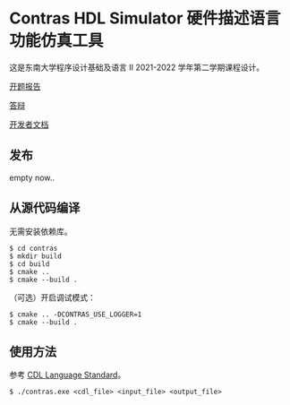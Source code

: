 # Contras HDL Simulator 硬件描述语言功能仿真工具

这是东南大学程序设计基础及语言 II 2021-2022 学年第二学期课程设计。

[开题报告](https://github.com/tth37/contras/blob/main/doc/%E3%80%8C%E7%AE%80%E6%98%93%E7%A1%AC%E4%BB%B6%E6%8F%8F%E8%BF%B0%E8%AF%AD%E8%A8%80%E5%8A%9F%E8%83%BD%E4%BB%BF%E7%9C%9F%E5%B7%A5%E5%85%B7%E3%80%8D%E5%BC%80%E9%A2%98%E6%8A%A5%E5%91%8A.pdf)

[答辩](https://github.com/tth37/contras/blob/main/doc/Contras%20HDL%20Simulator.pdf)

[开发者文档](https://github.com/tth37/contras/blob/main/doc/developerguide.md)

## 发布

empty now..

## 从源代码编译

无需安装依赖库。

```shell
$ cd contras
$ mkdir build
$ cd build
$ cmake ..
$ cmake --build .
```

（可选）开启调试模式：

```shell
$ cmake .. -DCONTRAS_USE_LOGGER=1
$ cmake --build .
```

## 使用方法

参考 [CDL Language Standard](https://github.com/tth37/contras/blob/main/doc/cdlstandard.md)。

```shell
$ ./contras.exe <cdl_file> <input_file> <output_file>
```


